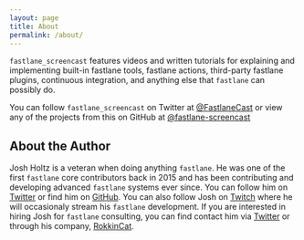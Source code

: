 ```yaml
---
layout: page
title: About
permalink: /about/
---
```


`fastlane_screencast` features videos and written tutorials for explaining and implementing built-in fastlane tools, fastlane actions, third-party fastlane plugins, continuous integration, and anything else that `fastlane` can possibly do.

You can follow `fastlane_screencast` on Twitter at [@FastlaneCast](https://twitter.com/FastlaneCast) or view any of the projects from this on GitHub at [@fastlane-screencast](https://github.com/fastlane-screencast)

## About the Author
Josh Holtz is a veteran when doing anything `fastlane`. He was one of the first `fastlane` core contributors back in 2015 and has been contributing and developing advanced `fastlane` systems ever since. You can follow him on [Twitter](https://twitter.com/joshdholtz) or find him on [GitHub](https://github.com/joshdholtz). You can also follow Josh on [Twitch](https://twitch.tv/joshdholtz) where he will occasionaly stream his `fastlane` development. If you are interested in hiring Josh for `fastlane` consulting, you can find contact him via [Twitter](https://twitter.com/joshdholtz) or through his company, [RokkinCat](http://www.rokkincat.com/contact/).
